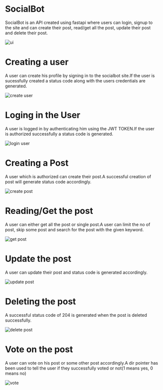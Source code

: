 # SocialBot
SocialBot is an API created using fastapi where users can login, signup to the site and can create their post, read/get all the post, update their post and delete their post.

![ui](https://user-images.githubusercontent.com/69014454/162633411-bb8a996c-5e7b-4d18-a7da-e1ec4280e415.jpg)

# Creating a user
A user can create his profile by signing in to the socialbot site.If the user is sucessfully created a status code along with the users credentials are generated.

![create user](https://user-images.githubusercontent.com/69014454/162633497-8daeb002-5e4c-451e-b169-c3d38050c493.jpg)

# Loging in the User
A user is logged in by authenticating him using the JWT TOKEN.If the user is authorized successfully a status code is generated.

![login user](https://user-images.githubusercontent.com/69014454/162633668-7a066b44-7284-4e2c-86bd-d26eaf629431.jpg)

# Creating a Post
A user which is authorized can create their post.A successful creation of post will generate status code accordingly.

![create post](https://user-images.githubusercontent.com/69014454/162633723-74d81650-f894-4f2b-b58b-046f0f715fb6.jpg)

# Reading/Get the post
A user can either get all the post or single post.A user can limit the no of post, skip some post and search for the post with the given keyword.

![get post](https://user-images.githubusercontent.com/69014454/162633862-a4ed00c3-ae28-4fd0-a6b0-22b5b2c53af4.jpg)

# Update the post
A user can update their post and status code is generated accordingly.

![update post](https://user-images.githubusercontent.com/69014454/162633893-a8f83b45-261c-4353-8f57-a254393d5f6c.jpg)

# Deleting the post
A successful status code of 204 is generated when the post is deleted successfully.

![delete post](https://user-images.githubusercontent.com/69014454/162633918-27f1a30c-4dc7-4525-b02d-3b6324013632.jpg)

# Vote on the post
A user can vote on his post or some other post accordingly.A dir pointer has been used to tell the user if they successfully voted or not(1 means yes, 0 means no)

![vote](https://user-images.githubusercontent.com/69014454/162633964-c41ff08f-efa0-428f-b2d6-5d3fa1b23bf5.jpg)


